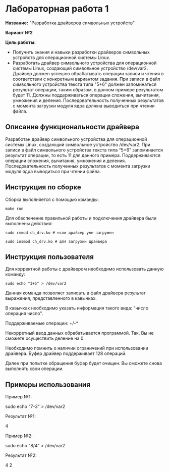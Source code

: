 # Лабораторная работа 1


**Название:** "Разработка драйверов символьных устройств"

**Вариант №2**

**Цель работы:**
- Получить знания и навыки разработки драйверов символьных устройств для операционной системы Linux.
- Разработать драйвер символьного устройства для операционной системы Linux, создающий символьное устройство /dev/var2. Драйвер должен успешно обрабатывать операции записи и чтения в соответствии с конкретным вариантом задания. При записи в файл символьного устройства текста типа "5+6" должен запоминаться результат операции, таким образом, в данном примере результатом будет 11. Должны поддерживаться операции сложения, вычитания, умножения и деления. Последовательность полученных результатов с момента загрузки модуля ядра должна выводиться при чтении файла. 

## Описание функциональности драйвера
Разработан драйвер символьного устройства для операционной системы Linux, создающий символьное устройство /dev/var2. При записи в файл символьного устройства текста типа “5+6” запоминается результат операции, то есть 11 для данного примера. Поддерживаются операции сложения, вычитания, умножения и деления. Последовательность полученных результатов с момента загрузки модуля ядра выводиться при чтении файла.

## Инструкция по сборке
Сборка выполняется с помощью команды:
```
make run
```
Для обеспечение правильной работы и подключения драйвера были выполнены действия:
```
sudo rmmod ch_drv.ko # если драйвер уже загружен
```
```
sudo insmod ch_drv.ko # для загрузки драйвера
```


## Инструкция пользователя
Для корректной работы с драйвером необходимо использовать данную команду:
```
sudo echo "3+5" > /dev/var2
```
Данная команда позволяет записать в файл драйвера результат выражения, представленного в кавычках.

В кавычках необходимо указать информация такого вида: "число операция число". 

Поддерживаемые операции: +/-*

Некорретный ввод данных обрабатывается программой. Так, Вы не сможете осуществить деление на 0. 

Необходимо помнить о наличии ограничений при использовании драйвера. Буфер драйвер поддерживает 128 операций.

Далее при попытке обращения буфер будет очищен. Вы сможете снова выполнять свои операции.

## Примеры использования
Пример №1:

sudo echo "7-3" > /dev/var2

Результат №1:

4

Пример №2:

sudo echo "8/4" > /dev/var2

Результат №2:

4 2 
